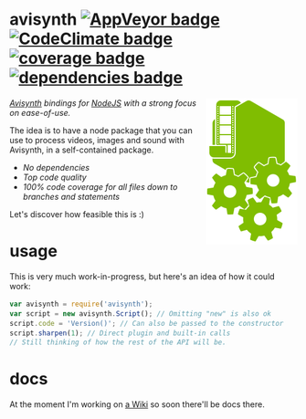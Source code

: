 avisynth [![AppVeyor badge][appveyor-badge]][appveyor-link] [![CodeClimate badge][codeclimate-badge]][codeclimate-link] [![coverage badge][coverage-badge]][codeclimate-link] [![dependencies badge][dependencies-badge]][dependencies-link]
========

<img align="right" width="160" height="256" src="logo.png">

*[Avisynth] bindings for [NodeJS] with a strong focus on ease-of-use.*

The idea is to have a node package that you can use to process videos, images and sound with Avisynth, in a self-contained package.

* *No dependencies*
* *Top code quality*
* *100% code coverage for all files down to branches and statements*

Let's discover how feasible this is :)

usage
=====

This is very much work-in-progress, but here's an idea of how it could work:

```js
var avisynth = require('avisynth');
var script = new avisynth.Script(); // Omitting "new" is also ok
script.code = 'Version()'; // Can also be passed to the constructor
script.sharpen(1); // Direct plugin and built-in calls
// Still thinking of how the rest of the API will be.
```

docs
====

At the moment I'm working on [a Wiki][wiki] so soon there'll be docs there.

[Avisynth]:           http://avisynth.nl/
[NodeJS]:             http://nodejs.org/
[travis-badge]:       http://img.shields.io/travis/CamiloMM/avisynth.svg?style=flat
[travis-link]:        https://travis-ci.org/CamiloMM/avisynth
[appveyor-badge]:     https://img.shields.io/appveyor/ci/camilomm/avisynth.svg?style=flat
[appveyor-link]:      https://ci.appveyor.com/project/CamiloMM/avisynth
[codeclimate-badge]:  http://img.shields.io/codeclimate/github/CamiloMM/avisynth.svg?style=flat
[codeclimate-link]:   https://codeclimate.com/github/CamiloMM/avisynth
[coverage-badge]:     http://img.shields.io/codeclimate/coverage/github/CamiloMM/avisynth.svg?style=flat
[dependencies-badge]: https://david-dm.org/CamiloMM/avisynth.svg?style=flat
[dependencies-link]:  https://david-dm.org/CamiloMM/avisynth
[wiki]:               https://github.com/CamiloMM/avisynth/wiki
